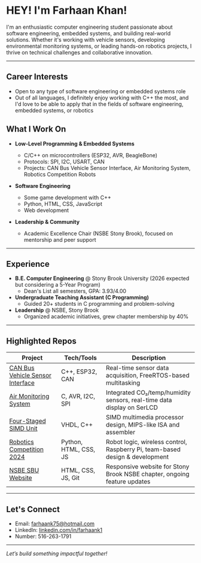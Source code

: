 # HEY! I'm Farhaan Khan!

I'm an enthusiastic computer engineering student passionate about software engineering, embedded systems, and building real-world solutions. Whether it's working with vehicle sensors, developing environmental monitoring systems, or leading hands-on robotics projects, I thrive on technical challenges and collaborative innovation.

---

## Career Interests
- Open to any type of software engineering or embedded systems role
- Out of all languages, I definitely enjoy working with C++ the most, and I'd love to be able to apply that in the fields of software engineering, embedded systems, or robotics


## What I Work On

- **Low-Level Programming & Embedded Systems**
  - C/C++ on microcontrollers (ESP32, AVR, BeagleBone)
  - Protocols: SPI, I2C, USART, CAN
  - Projects: CAN Bus Vehicle Sensor Interface, Air Monitoring System, Robotics Competition Robots

- **Software Engineering**
  - Some game development with C++
  - Python, HTML, CSS, JavaScript
  - Web development
 
- **Leadership & Community**
  - Academic Excellence Chair (NSBE Stony Brook), focused on mentorship and peer support

---

## Experience

- **B.E. Computer Engineering** @ Stony Brook University (2026 expected but considering a 5-Year Program)
    - Dean's List all semesters, GPA: 3.93/4.00
- **Undergraduate Teaching Assistant (C Programming)**
    - Guided 20+ students in C programming and problem-solving
- **Leadership** @ NSBE, Stony Brook
    - Organized academic initiatives, grew chapter membership by 40%
---

## Highlighted Repos

| Project                              | Tech/Tools          | Description                                                                         |
|---------------------------------------|---------------------|-------------------------------------------------------------------------------------|
| [CAN Bus Vehicle Sensor Interface]()      | C++, ESP32, CAN     | Real-time sensor data acquisition, FreeRTOS-based multitasking                      |
| [Air Monitoring System]()               | C, AVR, I2C, SPI    | Integrated CO₂/temp/humidity sensors, real-time data display on SerLCD              |
| [Four-Staged SIMD Unit]()               | VHDL, C++           | SIMD multimedia processor design, MIPS-like ISA and assembler                       |
| [Robotics Competition 2024]()                 | Python, HTML, CSS, JS   | Robot logic, wireless control, Raspberry Pi, team-based design & development        |
| [NSBE SBU Website](https://sbunsbe.org/)                  | HTML, CSS, JS, Git  | Responsive website for Stony Brook NSBE chapter, ongoing feature updates            |

---

## Let's Connect

- Email: [farhaank75@hotmail.com](mailto:farhaank75@hotmail.com)
- LinkedIn: [linkedin.com/in/farhaank1](https://www.linkedin.com/in/farhaank1/)
- Number: 516-263-1791

---

*Let’s build something impactful together!*
